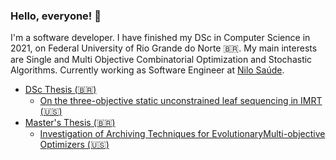 ### Hello, everyone! 🤙

I'm a software developer. I have finished my DSc in Computer Science in 2021, on Federal University of Rio Grande do Norte 🇧🇷. My main interests are Single and Multi Objective Combinatorial Optimization and Stochastic Algorithms. Currently working as Software Engineer at [Nilo Saúde](https://github.com/nilohealth).

- <a href="https://repositorio.ufrn.br/handle/123456789/44892">DSc Thesis (🇧🇷) </a>
  - <a href="https://link.springer.com/article/10.1007/s11517-020-02210-z">On the three-objective static unconstrained leaf sequencing in IMRT (🇺🇸) </a>
- <a href="https://repositorio.ufrn.br/handle/123456789/21029"> Master's Thesis (🇧🇷) </a>
  - <a href="https://seer.ufrgs.br/rita/article/view/RITA_Vol25_Nr4_11/pdf">Investigation of Archiving Techniques for EvolutionaryMulti-objective Optimizers (🇺🇸) </a>
